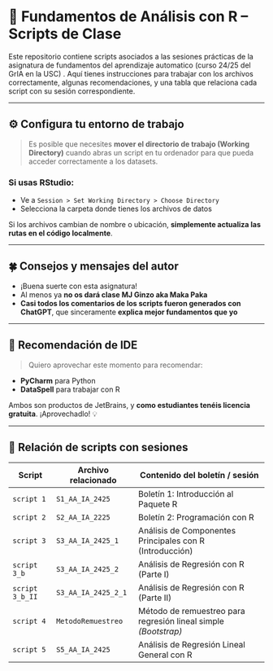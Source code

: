 # 📘 Fundamentos de Análisis con R – Scripts de Clase

Este repositorio contiene scripts asociados a las sesiones prácticas de la asignatura de fundamentos del aprendizaje automatico (curso 24/25 del GrIA en la USC) . Aquí tienes instrucciones para trabajar con los archivos correctamente, algunas recomendaciones, y una tabla que relaciona cada script con su sesión correspondiente.

---

## ⚙️ Configura tu entorno de trabajo

> Es posible que necesites **mover el directorio de trabajo (Working Directory)** cuando abras un script en tu ordenador para que pueda acceder correctamente a los datasets.

### Si usas RStudio:
- Ve a `Session > Set Working Directory > Choose Directory`
- Selecciona la carpeta donde tienes los archivos de datos

Si los archivos cambian de nombre o ubicación, **simplemente actualiza las rutas en el código localmente**.

---

## 🍀 Consejos y mensajes del autor

- ¡Buena suerte con esta asignatura!
- Al menos ya **no os dará clase MJ Ginzo aka Maka Paka** 
- **Casi todos los comentarios de los scripts fueron generados con ChatGPT**, que sinceramente **explica mejor fundamentos que yo**

---

## 🚀 Recomendación de IDE

> Quiero aprovechar este momento para recomendar:

- **PyCharm** para Python
- **DataSpell** para trabajar con R

Ambos son productos de JetBrains, y **como estudiantes tenéis licencia gratuita**. ¡Aprovechadlo! 💡

---

## 📂 Relación de scripts con sesiones

| Script         | Archivo relacionado             | Contenido del boletín / sesión                                                                 |
|----------------|----------------------------------|-----------------------------------------------------------------------------------------------|
| `script 1`     | `S1_AA_IA_2425`                  | Boletín 1: Introducción al Paquete R                                                          |
| `script 2`     | `S2_AA_IA_2225`                  | Boletín 2: Programación con R                                                                 |
| `script 3`     | `S3_AA_IA_2425_1`                | Análisis de Componentes Principales con R (Introducción)                                     |
| `script 3_b`   | `S3_AA_IA_2425_2`                | Análisis de Regresión con R (Parte I)                                                         |
| `script 3_b_II`| `S3_AA_IA_2425_2_1`              | Análisis de Regresión con R (Parte II)                                                        |
| `script 4`     | `MetodoRemuestreo`               | Método de remuestreo para regresión lineal simple *(Bootstrap)*                              |
| `script 5`     | `S5_AA_IA_2425`                  | Análisis de Regresión Lineal General con R                                                   |
